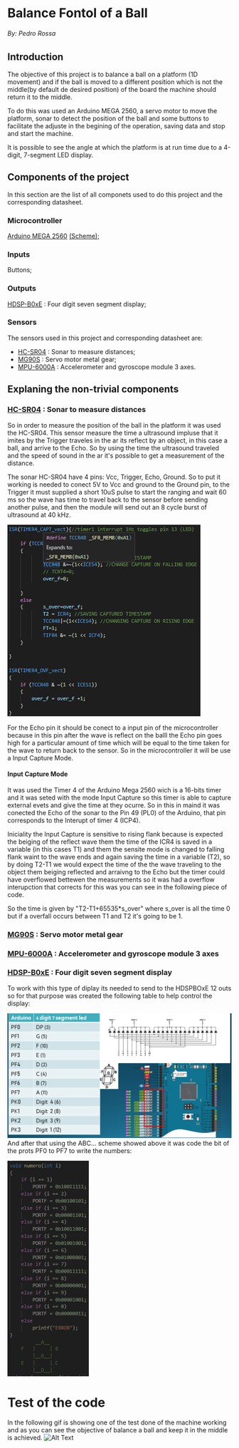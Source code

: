 # Balance Fontol of a Ball

###### By: Pedro Rossa

## Introduction

The objective of this project is to balance a ball on a platform (1D movement) and if the ball is moved to a different position which is not the middle(by default de desired position) of the board the machine should return it to the middle.

To do this was used an Arduino MEGA 2560, a servo motor to move the platform, sonar to detect the position of the ball and some buttons to facilitate the adjuste in the begining of the operation, saving data and stop and start the machine.

It is possible to see the angle at which the platform is at run time due to a 4-digit, 7-segment LED display.

## Components of the project
In this section are the list of all componets used to do this project and the corresponding datasheet.
### Microcontroller
[Arduino MEGA 2560](https://ww1.microchip.com/downloads/en/devicedoc/atmel-2549-8-bit-avr-microcontroller-atmega640-1280-1281-2560-2561_datasheet.pdf) [(Scheme)](https://github.com/meft-sad/Balance_Control_of_a_Ball/blob/master/Manuals/Arduino_mega.png);
### Inputs 
Buttons;
### Outputs
[HDSP-B0xE](http://www.farnell.com/datasheets/2095876.pdf) :  Four digit seven segment display;


### Sensors
The sensors used in this project and corresponding datasheet are:
* [HC-SR04](https://cdn.sparkfun.com/datasheets/Sensors/Proximity/HCSR04.pdf) : Sonar to measure distances;
* [MG90S](https://www.electronicoscaldas.com/datasheet/MG90S_Tower-Pro.pdf) : Servo motor metal gear;
* [MPU-6000A](https://cdn.sparkfun.com/datasheets/Sensors/Accelerometers/RM-MPU-6000A.pdf) : Accelerometer and gyroscope module 3 axes.

## Explaning the non-trivial components

### [HC-SR04](https://cdn.sparkfun.com/datasheets/Sensors/Proximity/HCSR04.pdf) : Sonar to measure distances

So in order to measure the position of the ball in the platform it was used the HC-SR04. This sensor measure the time a ultrasound impluse that it imites by the Trigger traveles in the ar its reflect by an object, in this case a ball, and arrive to the Echo. So by using the time the ultrasound traveled and the speed of sound in the ar it's possible to get a measurement of the distance.

The sonar HC-SR04 have 4 pins: Vcc, Trigger, Echo, Ground. So to put it working is needed to conect 5V to Vcc and ground to the Ground pin, to the Trigger it must supplied a short 10uS pulse to start the ranging and wait 60 ms so the wave has time to travel back to the sensor before sending another pulse, and then the module will send out an 8 cycle burst of ultrasound at 40 kHz. 

![image](Tables_Imag/Timer_4_ISR.png)

For the Echo pin it should be conect to a input pin of the microcontroller because in this pin after the wave is reflect on the balll the Echo pin goes high for a particular amount of time which will be equal to the time taken for the wave to return back to the sensor. So in the microcontroller it will be use a Input Capture Mode.

#### Input Capture Mode

It was used the Timer 4 of the Arduino Mega 2560 wich is a 16-bits timer and it was seted with the mode Input Capture so this timer is able to capture external evets and give the time at they ocurre. So in this in maind it was conected the Echo of the sonar to the Pin 49 (PL0) of the Arduino, that pin corresponds to the Interupt of timer 4 (ICP4).

Iniciality the Input Capture is sensitive to rising flank because is  expected the beiging of the reflect wave them the time of the ICR4 is saved in a variable (in this cases T1) and them the sensite mode is changed to falling flank waint to the wave ends and again saving the time in a variable (T2), so by doing T2-T1 we would expect the time of the the wave traveling to the object them beiging reflected and arraivng to the Echo but the timer could have overflowed bettewen the measurements so it was had a overflow interupction that corrects for this was you can see in the following piece of code.

So the time is given by "T2-T1+65535*s_over" where s_over is all the time 0 but if a overfall occurs between T1 and T2 it's going to be 1.

### [MG90S](https://www.electronicoscaldas.com/datasheet/MG90S_Tower-Pro.pdf) : Servo motor metal gear

### [MPU-6000A](https://cdn.sparkfun.com/datasheets/Sensors/Accelerometers/MPU-6050.pdf) : Accelerometer and gyroscope module 3 axes

### [HDSP-B0xE](http://www.farnell.com/datasheets/2095876.pdf) :  Four digit seven segment display

To work with this type of diplay its needed to send to the HDSPBOxE 12 outs so for that purpose was created the following table to help control the display:

![tabella](Tables_Imag/7_S_D.png)
And after that using the ABC... scheme showed above it was code the bit of the prots PF0 to PF7 to write the numbers:

![tabella](Tables_Imag/Code_numb.png)

# Test of the code 
In the following gif is showing one of the test done of the machine working and as you can see the objective of balance a ball and keep it in the middle is achieved.
![Alt Text](/Tables_Imag/test.gif)